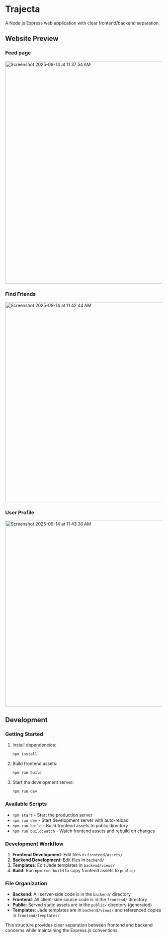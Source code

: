 # Trajecta

A Node.js Express web application with clear frontend/backend separation.

## Website Preview

### Feed page
<img width="988" height="714" alt="Screenshot 2025-09-14 at 11 37 54 AM" src="https://github.com/user-attachments/assets/b08fcd10-9af5-4956-84e9-16eadf2f1431" />

### Find Friends
<img width="556" height="642" alt="Screenshot 2025-09-14 at 11 42 44 AM" src="https://github.com/user-attachments/assets/11fc1863-23d1-4698-a270-0eacdf3ee718" />

### User Profile
<img width="677" height="597" alt="Screenshot 2025-09-14 at 11 43 30 AM" src="https://github.com/user-attachments/assets/031464ff-c9fc-4a97-a337-45e9575ba0aa" />


## Development

### Getting Started

1. Install dependencies:
   ```bash
   npm install
   ```

2. Build frontend assets:
   ```bash
   npm run build
   ```

3. Start the development server:
   ```bash
   npm run dev
   ```

### Available Scripts

- `npm start` - Start the production server
- `npm run dev` - Start development server with auto-reload
- `npm run build` - Build frontend assets to public directory
- `npm run build:watch` - Watch frontend assets and rebuild on changes

### Development Workflow

1. **Frontend Development**: Edit files in `frontend/assets/`
2. **Backend Development**: Edit files in `backend/`
3. **Templates**: Edit Jade templates in `backend/views/`
4. **Build**: Run `npm run build` to copy frontend assets to `public/`

### File Organization

- **Backend**: All server-side code is in the `backend/` directory
- **Frontend**: All client-side source code is in the `frontend/` directory
- **Public**: Served static assets are in the `public/` directory (generated)
- **Templates**: Jade templates are in `backend/views/` and referenced copies in `frontend/templates/`

This structure provides clear separation between frontend and backend concerns while maintaining the Express.js conventions.
